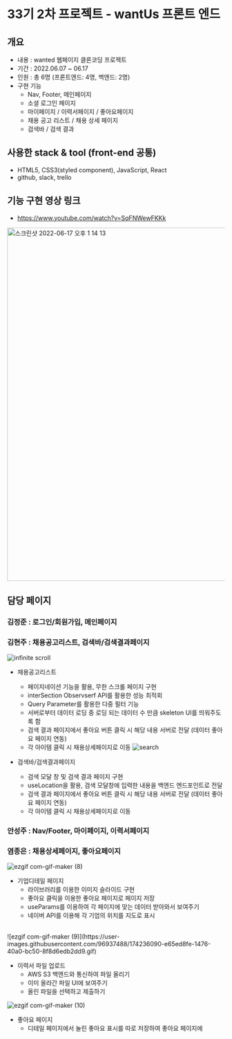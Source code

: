 # 33기 2차 프로젝트 - wantUs 프론트 엔드



## 개요 

- 내용 : wanted 웹페이지 클론코딩 프로젝트
- 기간 : 2022.06.07 ~ 06.17
- 인원 : 총 6명 (프론트엔드: 4명, 백엔드: 2명)
- 구현 기능
  - Nav, Footer, 메인페이지
  - 소셜 로그인 페이지
  - 마이페이지 / 이력서페이지 / 좋아요페이지
  - 채용 공고 리스트 / 채용 상세 페이지
  - 검색바 / 검색 결과

## 사용한 stack & tool (front-end 공통)
- HTML5, CSS3(styled component), JavaScript, React
- github, slack, trello

## 기능 구현 영상 링크
- https://www.youtube.com/watch?v=SqFNWewFKKk

<img width="817" alt="스크린샷 2022-06-17 오후 1 14 13" src="https://user-images.githubusercontent.com/101119985/174223646-c11b401e-57c9-4a93-afe6-114b1a59674f.png">

## 담당 페이지 

### 김정준 : 로그인/회원가입, 메인페이지

### 김현주 : 채용공고리스트, 검색바/검색결과페이지


![infinite scroll](https://user-images.githubusercontent.com/101119985/174231973-78152b27-9222-4f5f-89b0-f6d7a3bf8e13.gif)

- 채용공고리스트
  - 페이지네이션 기능을 활용, 무한 스크롤 페이지 구현
  - interSection Observserf API를 활용한 성능 최적회
  - Query Parameter를 활용한 다중 필터 기능
  - 서버로부터 데이터 로딩 중 로딩 되는 데이터 수 만큼 skeleton UI를 띄워주도록 함
  - 검색 결과 페이지에서 좋아요 버튼 클릭 시 해당 내용 서버로 전달 (데이터 좋아요 페이지 연동)
  - 각 아이템 클릭 시 채용상세페이지로 이동 
![search](https://user-images.githubusercontent.com/101119985/174230995-46e5ddf6-25a6-420d-9932-f1d881c75244.gif)

- 검색바/검색결과페이지
  - 검색 모달 창 및 검색 결과 페이지 구현
  - useLocation을 활용, 검색 모달창에 입력한 내용을 백엔드 엔드포인트로 전달
  - 검색 결과 페이지에서 좋아요 버튼 클릭 시 해당 내용 서버로 전달 (데이터 좋아요 페이지 연동)
  - 각 아이템 클릭 시 채용상세페이지로 이동 

### 안성주 : Nav/Footer, 마이페이지, 이력서페이지

### 염종은 : 채용상세페이지, 좋아요페이지


![ezgif com-gif-maker (8)](https://user-images.githubusercontent.com/96937488/174235527-269ac596-82d8-4cc9-9162-1006ea75d9ac.gif)


- 기업디테일 페이지
  - 라이브러리를 이용한 이미지 슬라이드 구현
  - 좋아요 클릭을 이용한 좋아요 페이지로 페이지 저장
  - useParams를 이용하여 각 페이지에 맞는 데이터 받아와서 보여주기
  - 네이버 API를 이용해 각 기업의 위치를 지도로 표시

<br/>
![ezgif com-gif-maker (9)](https://user-images.githubusercontent.com/96937488/174236090-e65ed8fe-1476-40a0-bc50-8f8d6edb2dd9.gif)

- 이력서 파일 업로드
  - AWS S3 백엔드와 통신하여 파일 올리기
  - 이미 올라간 파일 UI에 보여주기
  - 올린 파일을 선택하고 제출하기

![ezgif com-gif-maker (10)](https://user-images.githubusercontent.com/96937488/174236427-ebebccdf-1d3f-4d5f-aa2e-2696875a8533.gif)

- 좋아요 페이지
  - 디테일 페이지에서 눌린 좋아요 표시를 따로 저장하여 좋아요 페이지에 

